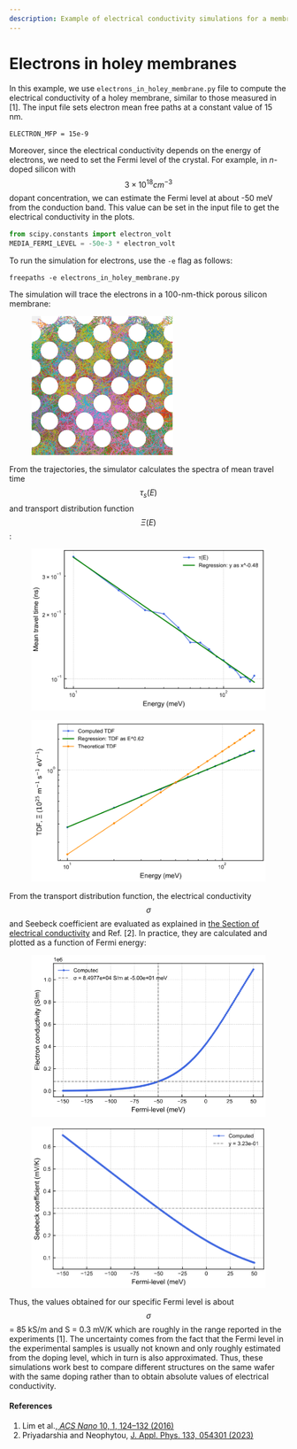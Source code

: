 ```yaml
---
description: Example of electrical conductivity simulations for a membrane with holes
---
```


# Electrons in holey membranes

In this example, we use `electrons_in_holey_membrane.py` file to compute the electrical conductivity of a holey membrane, similar to those measured in \[1]. The input file sets electron mean free paths at a constant value of 15 nm.

```
ELECTRON_MFP = 15e-9
```

Moreover, since the electrical conductivity depends on the energy of electrons, we need to set the Fermi level of the crystal. For example, in _n_-doped silicon with $$3 \times 10^{18} cm^{-3}$$ dopant concentration, we can estimate the Fermi level at about -50 meV from the conduction band. This value can be set in the input file to get the electrical conductivity in the plots.

```python
from scipy.constants import electron_volt
MEDIA_FERMI_LEVEL = -50e-3 * electron_volt
```

To run the simulation for electrons, use the `-e` flag as follows:&#x20;

```
freepaths -e electrons_in_holey_membrane.py
```

The simulation will trace the electrons in a 100-nm-thick porous silicon membrane:

<figure><img src="../.gitbook/assets/image (27).png" alt="" width="257"><figcaption></figcaption></figure>

From the trajectories, the simulator calculates the spectra of mean travel time $$\tau_s(E)$$ and transport distribution function $$\Xi (E)$$:

<div><figure><img src="../.gitbook/assets/image (28).png" alt=""><figcaption></figcaption></figure> <figure><img src="../.gitbook/assets/image (29).png" alt=""><figcaption></figcaption></figure></div>

From the transport distribution function, the electrical conductivity $$\sigma$$ and Seebeck coefficient are evaluated as explained in [the Section of electrical conductivity](../theory/electrical-conductivity.md) and Ref. \[2]. In practice, they are calculated and plotted as a function of Fermi energy:

<div><figure><img src="../.gitbook/assets/image (30).png" alt="" width="534"><figcaption></figcaption></figure> <figure><img src="../.gitbook/assets/image (31).png" alt="" width="563"><figcaption></figcaption></figure></div>

Thus, the values obtained for our specific Fermi level is about $$\sigma$$ = 85 kS/m and S = 0.3 mV/K which are roughly in the range reported in the experiments \[1]. The uncertainty comes from the fact that the Fermi level in the experimental samples is usually not known and only roughly estimated from the doping level, which in turn is also approximated. Thus, these simulations work best to compare different structures on the same wafer with the same doping rather than to obtain absolute values of electrical conductivity.

#### References

1. Lim et al.,[ _ACS Nano_ 10, 1, 124–132 (2016)](https://pubs.acs.org/doi/10.1021/acsnano.5b05385)
2. Priyadarshia and Neophytou, [J. Appl. Phys. 133, 054301 (2023)](https://doi.org/10.1063/5.0134466)
